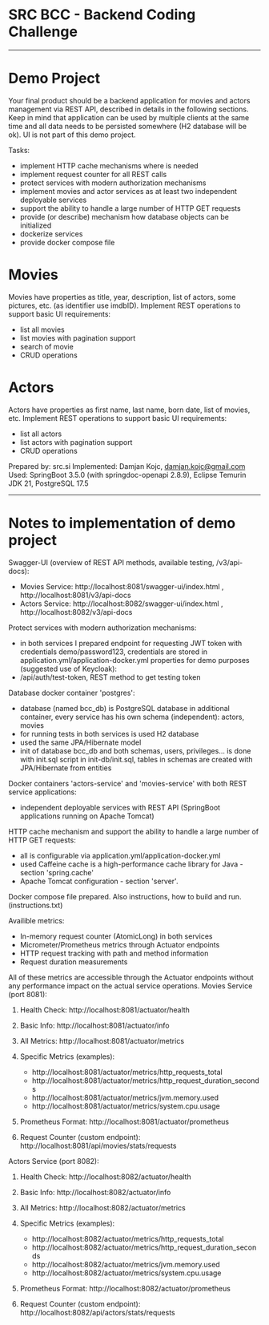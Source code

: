 # SRC BCC - Backend Coding Challenge
____________________________________

# Demo Project
Your final product should be a backend application for movies and actors management via REST API, described in
details in the following sections. Keep in mind that application can be used by multiple clients at the same time and all
data needs to be persisted somewhere (H2 database will be ok). UI is not part of this demo project.

Tasks:
* implement HTTP cache mechanisms where is needed
* implement request counter for all REST calls
* protect services with modern authorization mechanisms
* implement movies and actor services as at least two independent deployable services
* support the ability to handle a large number of HTTP GET requests
* provide (or describe) mechanism how database objects can be initialized
* dockerize services
* provide docker compose file
  
# Movies
Movies have properties as title, year, description, list of actors, some pictures, etc. (as identifier use imdbID).
Implement REST operations to support basic UI requirements:
* list all movies
* list movies with pagination support
* search of movie
* CRUD operations
  
# Actors
Actors have properties as first name, last name, born date, list of movies, etc.
Implement REST operations to support basic UI requirements:
* list all actors
* list actors with pagination support
* CRUD operations

Prepared by: src.si
Implemented: Damjan Kojc, damjan.kojc@gmail.com
Used: SpringBoot 3.5.0 (with springdoc-openapi 2.8.9), Eclipse Temurin JDK 21, PostgreSQL 17.5
____________________________________

# Notes to implementation of demo project

Swagger-UI (overview of REST API methods, available testing, /v3/api-docs):
* Movies Service: http://localhost:8081/swagger-ui/index.html , http://localhost:8081/v3/api-docs
* Actors Service: http://localhost:8082/swagger-ui/index.html , http://localhost:8082/v3/api-docs

Protect services with modern authorization mechanisms:
* in both services I prepared endpoint for requesting JWT token with credentials demo/password123, credentials are stored in application.yml/application-docker.yml properties for demo purposes (suggested use of Keycloak):
* /api/auth/test-token, REST method to get testing token

Database docker container 'postgres':
* database (named bcc_db) is PostgreSQL database in additional container, every service has his own schema (independent): actors, movies
* for running tests in both services is used H2 database
* used the same JPA/Hibernate model
* init of database bcc_db and both schemas, users, privileges... is done with init.sql script in init-db/init.sql, tables in schemas are created with JPA/Hibernate from entities

Docker containers 'actors-service' and 'movies-service' with both REST service applications:
* independent deployable services with REST API (SpringBoot applications running on Apache Tomcat)

HTTP cache mechanism and support the ability to handle a large number of HTTP GET requests:
* all is configurable via application.yml/application-docker.yml
* used Caffeine cache is a high-performance cache library for Java - section 'spring.cache'
* Apache Tomcat configuration - section 'server'.

Docker compose file prepared. Also instructions, how to build and run. (instructions.txt)

Availible metrics:
* In-memory request counter (AtomicLong) in both services
* Micrometer/Prometheus metrics through Actuator endpoints
* HTTP request tracking with path and method information
* Request duration measurements

All of these metrics are accessible through the Actuator endpoints without any performance impact on the actual service operations.
Movies Service (port 8081):
1. Health Check:
   http://localhost:8081/actuator/health

2. Basic Info:
   http://localhost:8081/actuator/info

3. All Metrics:
   http://localhost:8081/actuator/metrics

4. Specific Metrics (examples):
   * http://localhost:8081/actuator/metrics/http_requests_total
   * http://localhost:8081/actuator/metrics/http_request_duration_seconds
   * http://localhost:8081/actuator/metrics/jvm.memory.used
   * http://localhost:8081/actuator/metrics/system.cpu.usage

5. Prometheus Format:
   http://localhost:8081/actuator/prometheus

6. Request Counter (custom endpoint):
   http://localhost:8081/api/movies/stats/requests

Actors Service (port 8082):

1. Health Check:
   http://localhost:8082/actuator/health

2. Basic Info:
   http://localhost:8082/actuator/info

3. All Metrics:
   http://localhost:8082/actuator/metrics

4. Specific Metrics (examples):
   * http://localhost:8082/actuator/metrics/http_requests_total
   * http://localhost:8082/actuator/metrics/http_request_duration_seconds
   * http://localhost:8082/actuator/metrics/jvm.memory.used
   * http://localhost:8082/actuator/metrics/system.cpu.usage

5. Prometheus Format:
   http://localhost:8082/actuator/prometheus

6. Request Counter (custom endpoint):
   http://localhost:8082/api/actors/stats/requests